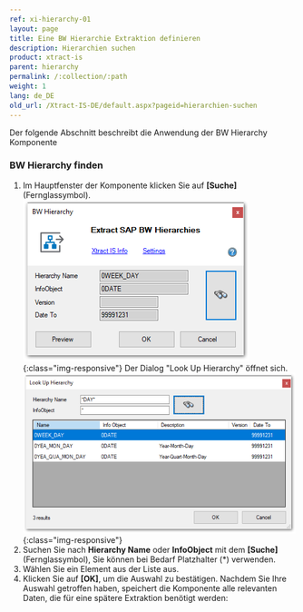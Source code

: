 ```yaml
---
ref: xi-hierarchy-01
layout: page
title: Eine BW Hierarchie Extraktion definieren
description: Hierarchien suchen
product: xtract-is
parent: hierarchy
permalink: /:collection/:path
weight: 1
lang: de_DE
old_url: /Xtract-IS-DE/default.aspx?pageid=hierarchien-suchen
---
```

Der folgende Abschnitt beschreibt die Anwendung der BW Hierarchy Komponente

### BW Hierarchy finden
1. Im Hauptfenster der Komponente klicken Sie auf **[Suche]** (Fernglassymbol).
![Hierarchy-Search-02](/img/content/xis/hierarchy.png){:class="img-responsive"}
 Der Dialog "Look Up Hierarchy" öffnet sich.
 ![Hierarchy-Search-01](/img/content/xis/hierarchy-lookup.png){:class="img-responsive"}
3. Suchen Sie nach **Hierarchy Name** oder **InfoObject** mit dem **[Suche]** (Fernglassymbol), Sie können bei Bedarf Platzhalter (*) verwenden.
4. Wählen Sie ein Element aus der Liste aus. 
5. Klicken Sie auf **[OK]**, um die Auswahl zu bestätigen. Nachdem Sie Ihre Auswahl getroffen haben, speichert die Komponente alle relevanten Daten, die für eine spätere Extraktion benötigt werden:
